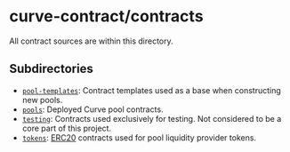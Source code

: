 # curve-contract/contracts

All contract sources are within this directory.

## Subdirectories

- [`pool-templates`](pool-templates): Contract templates used as a base when constructing new pools.
- [`pools`](pools): Deployed Curve pool contracts.
- [`testing`](testing): Contracts used exclusively for testing. Not considered to be a core part of this project.
- [`tokens`](tokens): [ERC20](https://eips.ethereum.org/EIPS/eip-20) contracts used for pool liquidity provider tokens.
